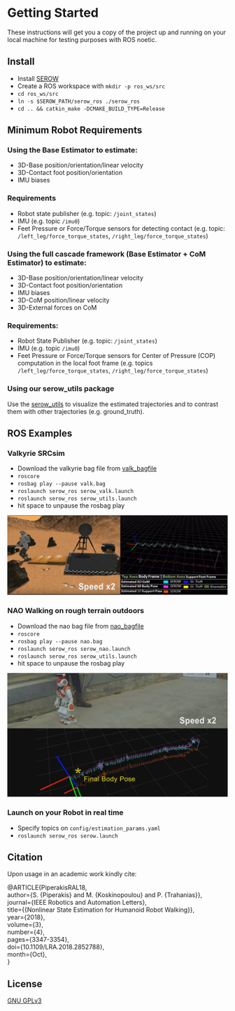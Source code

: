 # Getting Started
These instructions will get you a copy of the project up and running on your local machine for testing purposes with ROS noetic.

## Install
* Install [SEROW](https://github.com/mrsp/serow/tree/devel?tab=readme-ov-file#getting-started)
* Create a ROS workspace with `mkdir -p ros_ws/src`
* `cd ros_ws/src`
* `ln -s $SEROW_PATH/serow_ros ./serow_ros`
* `cd .. && catkin_make -DCMAKE_BUILD_TYPE=Release` 

## Minimum Robot Requirements
### Using the Base Estimator to estimate: 
* 3D-Base position/orientation/linear velocity
* 3D-Contact foot position/orientation
* IMU biases

### Requirements
* Robot state publisher (e.g. topic: `/joint_states`)
* IMU (e.g. topic `/imu0`)
* Feet Pressure or Force/Torque sensors for detecting contact (e.g. topic: `/left_leg/force_torque_states`, `/right_leg/force_torque_states`)

### Using the full cascade framework (Base Estimator + CoM Estimator) to estimate:
* 3D-Base position/orientation/linear velocity
* 3D-Contact foot position/orientation
* IMU biases
* 3D-CoM position/linear velocity
* 3D-External forces on CoM

### Requirements:
* Robot State Publisher (e.g. topic: `/joint_states`)
* IMU (e.g. topic `/imu0`)
* Feet Pressure or Force/Torque sensors for Center of Pressure (COP) computation in the local foot frame (e.g. topics `/left_leg/force_torque_states`, `/right_leg/force_torque_states`)

### Using our serow_utils package
Use the [serow_utils](https://github.com/mrsp/serow_utils) to visualize the estimated trajectories and to contrast them with other trajectories (e.g. ground_truth).

## ROS Examples
### Valkyrie SRCsim
* Download the valkyrie bag file from [valk_bagfile](http://users.ics.forth.gr/~spiperakis/valk.bag)
* `roscore`
* `rosbag play --pause valk.bag`
* `roslaunch serow_ros serow_valk.launch`
* `roslaunch serow_ros serow_utils.launch`
* hit space to unpause the rosbag play

![valk](../img/valk.png)
### NAO Walking on rough terrain outdoors
* Download the nao bag file from [nao_bagfile](http://users.ics.forth.gr/~spiperakis/nao.bag)
* `roscore`
* `rosbag play --pause nao.bag`
* `roslaunch serow_ros serow_nao.launch`
* `roslaunch serow_ros serow_utils.launch`
* hit space to unpause the rosbag play

![nao](../img/nao.jpg)
### Launch on your Robot in real time
* Specify topics on `config/estimation_params.yaml`
* `roslaunch serow_ros serow.launch`

## Citation
Upon usage in an academic work kindly cite: <br/>

@ARTICLE{PiperakisRAL18, <br/>
    author={S. {Piperakis} and M. {Koskinopoulou} and P. {Trahanias}}, <br/>
    journal={IEEE Robotics and Automation Letters}, <br/>
    title={{Nonlinear State Estimation for Humanoid Robot Walking}}, <br/>
    year={2018}, <br/>
    volume={3}, <br/>
    number={4}, <br/>
    pages={3347-3354}, <br/>
    doi={10.1109/LRA.2018.2852788}, <br/>
    month={Oct},<br/>
}<br/>

## License
[GNU GPLv3](LICENSE) 
